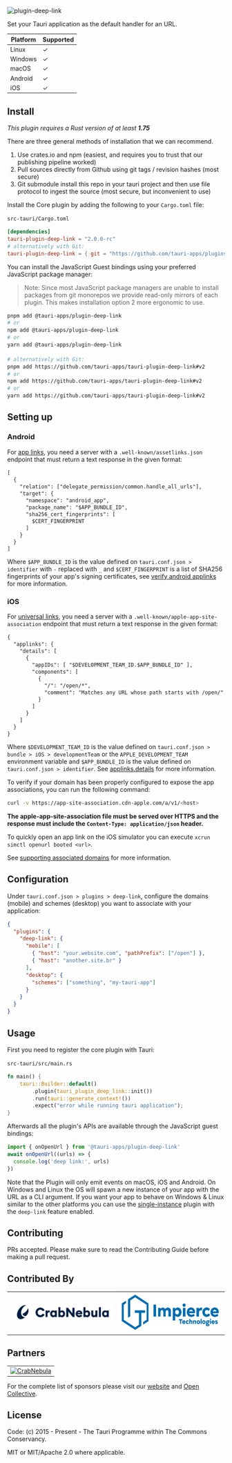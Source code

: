 ![plugin-deep-link](https://github.com/tauri-apps/plugins-workspace/raw/v2/plugins/deep-link/banner.png)

Set your Tauri application as the default handler for an URL.

| Platform | Supported |
| -------- | --------- |
| Linux    | ✓         |
| Windows  | ✓         |
| macOS    | ✓         |
| Android  | ✓         |
| iOS      | ✓         |

## Install

_This plugin requires a Rust version of at least **1.75**_

There are three general methods of installation that we can recommend.

1. Use crates.io and npm (easiest, and requires you to trust that our publishing pipeline worked)
2. Pull sources directly from Github using git tags / revision hashes (most secure)
3. Git submodule install this repo in your tauri project and then use file protocol to ingest the source (most secure, but inconvenient to use)

Install the Core plugin by adding the following to your `Cargo.toml` file:

`src-tauri/Cargo.toml`

```toml
[dependencies]
tauri-plugin-deep-link = "2.0.0-rc"
# alternatively with Git:
tauri-plugin-deep-link = { git = "https://github.com/tauri-apps/plugins-workspace", branch = "v2" }
```

You can install the JavaScript Guest bindings using your preferred JavaScript package manager:

> Note: Since most JavaScript package managers are unable to install packages from git monorepos we provide read-only mirrors of each plugin. This makes installation option 2 more ergonomic to use.

```sh
pnpm add @tauri-apps/plugin-deep-link
# or
npm add @tauri-apps/plugin-deep-link
# or
yarn add @tauri-apps/plugin-deep-link

# alternatively with Git:
pnpm add https://github.com/tauri-apps/tauri-plugin-deep-link#v2
# or
npm add https://github.com/tauri-apps/tauri-plugin-deep-link#v2
# or
yarn add https://github.com/tauri-apps/tauri-plugin-deep-link#v2
```

## Setting up

### Android

For [app links](https://developer.android.com/training/app-links#android-app-links), you need a server with a `.well-known/assetlinks.json` endpoint that must return a text response in the given format:

```
[
  {
    "relation": ["delegate_permission/common.handle_all_urls"],
    "target": {
      "namespace": "android_app",
      "package_name": "$APP_BUNDLE_ID",
      "sha256_cert_fingerprints": [
        $CERT_FINGERPRINT
      ]
    }
  }
]
```

Where `$APP_BUNDLE_ID` is the value defined on `tauri.conf.json > identifier` with `-` replaced with `_` and `$CERT_FINGERPRINT` is a list of SHA256 fingerprints of your app's signing certificates, see [verify android applinks](https://developer.android.com/training/app-links/verify-android-applinks#web-assoc) for more information.

### iOS

For [universal links](https://developer.apple.com/documentation/xcode/allowing-apps-and-websites-to-link-to-your-content?language=objc), you need a server with a `.well-known/apple-app-site-association` endpoint that must return a text response in the given format:

```
{
  "applinks": {
    "details": [
      {
        "appIDs": [ "$DEVELOPMENT_TEAM_ID.$APP_BUNDLE_ID" ],
        "components": [
          {
            "/": "/open/*",
            "comment": "Matches any URL whose path starts with /open/"
          }
        ]
      }
    ]
  }
}
```

Where `$DEVELOPMENT_TEAM_ID` is the value defined on `tauri.conf.json > bundle > iOS > developmentTeam` or the `APPLE_DEVELOPMENT_TEAM` environment variable and `$APP_BUNDLE_ID` is the value defined on `tauri.conf.json > identifier`. See [applinks.details](https://developer.apple.com/documentation/bundleresources/applinks/details) for more information.

To verify if your domain has been properly configured to expose the app associations, you can run the following command:

```sh
curl -v https://app-site-association.cdn-apple.com/a/v1/<host>
```

**The apple-app-site-association file must be served over HTTPS and the response must include the `Content-Type: application/json` header.**

To quickly open an app link on the iOS simulator you can execute `xcrun simctl openurl booted <url>`.

See [supporting associated domains](https://developer.apple.com/documentation/xcode/supporting-associated-domains?language=objc) for more information.

## Configuration

Under `tauri.conf.json > plugins > deep-link`, configure the domains (mobile) and schemes (desktop) you want to associate with your application:

```json
{
  "plugins": {
    "deep-link": {
      "mobile": [
        { "host": "your.website.com", "pathPrefix": ["/open"] },
        { "host": "another.site.br" }
      ],
      "desktop": {
        "schemes": ["something", "my-tauri-app"]
      }
    }
  }
}
```

## Usage

First you need to register the core plugin with Tauri:

`src-tauri/src/main.rs`

```rust
fn main() {
    tauri::Builder::default()
        .plugin(tauri_plugin_deep_link::init())
        .run(tauri::generate_context!())
        .expect("error while running tauri application");
}
```

Afterwards all the plugin's APIs are available through the JavaScript guest bindings:

```javascript
import { onOpenUrl } from '@tauri-apps/plugin-deep-link'
await onOpenUrl((urls) => {
  console.log('deep link:', urls)
})
```

Note that the Plugin will only emit events on macOS, iOS and Android. On Windows and Linux the OS will spawn a new instance of your app with the URL as a CLI argument. If you want your app to behave on Windows & Linux similar to the other platforms you can use the [single-instance](../single-instance/) plugin with the `deep-link` feature enabled.

## Contributing

PRs accepted. Please make sure to read the Contributing Guide before making a pull request.

## Contributed By

<table>
  <tbody>
    <tr>
      <td align="center" valign="middle">
        <a href="https://crabnebula.dev" target="_blank">
          <img src="contributors/crabnebula.svg" alt="CrabNebula" width="283">
        </a>
      </td>
      <td align="center" valign="middle">
        <a href="https://impierce.com" target="_blank">
            <img src="contributors/impierce.svg" alt="Impierce" width="283" height="90">
        </a>
      </td>
    </tr>
  </tbody>
</table>

## Partners

<table>
  <tbody>
    <tr>
      <td align="center" valign="middle">
        <a href="https://crabnebula.dev" target="_blank">
          <img src="https://github.com/tauri-apps/plugins-workspace/raw/v2/.github/sponsors/crabnebula.svg" alt="CrabNebula" width="283">
        </a>
      </td>
    </tr>
  </tbody>
</table>

For the complete list of sponsors please visit our [website](https://tauri.app#sponsors) and [Open Collective](https://opencollective.com/tauri).

## License

Code: (c) 2015 - Present - The Tauri Programme within The Commons Conservancy.

MIT or MIT/Apache 2.0 where applicable.
